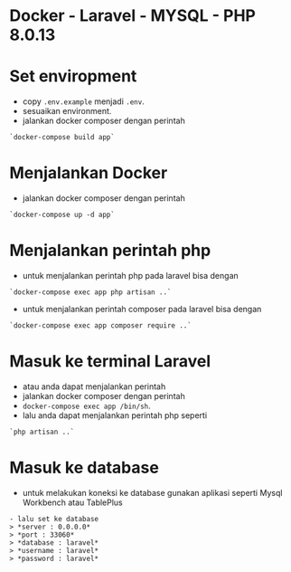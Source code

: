 # Docker - Laravel - MYSQL - PHP 8.0.13 

# Set enviropment
- copy `.env.example` menjadi `.env`.
- sesuaikan environment.
- jalankan docker composer dengan perintah 
```
`docker-compose build app`
```

# Menjalankan Docker
- jalankan docker composer dengan perintah 
```
`docker-compose up -d app`
```

# Menjalankan perintah php
- untuk menjalankan perintah php pada laravel bisa dengan 
```
`docker-compose exec app php artisan ..`
```
- untuk menjalankan perintah composer pada laravel bisa dengan 
```
`docker-compose exec app composer require ..`
```

# Masuk ke terminal Laravel
- atau anda dapat menjalankan perintah
- jalankan docker composer dengan perintah 
- `docker-compose exec app /bin/sh`.
- lalu anda dapat menjalankan perintah php seperti 
```
`php artisan ..`
```

# Masuk ke database
- untuk melakukan koneksi ke database gunakan aplikasi seperti Mysql Workbench atau TablePlus
```
- lalu set ke database 
> *server : 0.0.0.0*
> *port : 33060*
> *database : laravel*
> *username : laravel*
> *password : laravel*
```